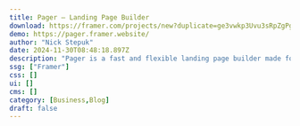 ```yaml
---
title: Pager — Landing Page Builder
download: https://framer.com/projects/new?duplicate=ge3vwkp3Uvu3sRpZgPgh&via=stfnco&duplicateType=siteTemplate
demo: https://pager.framer.website/
author: "Nick Stepuk"
date: 2024-11-30T08:48:18.897Z
description: "Pager is a fast and flexible landing page builder made for Framer. This template offers dark and light modes according to your system theme, fully customizable color and text styles, and tons of sections and components to build your own layout and promote your products or services."
ssg: ["Framer"]
css: []
ui: []
cms: []
category: [Business,Blog]
draft: false
---
```


